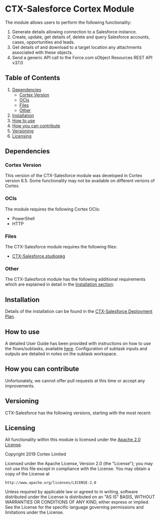 # CTX-Salesforce Cortex Module

The module allows users to perform the following functionality:
1) Generate details allowing connection to a Salesforce instance.
2) Create, update, get details of, delete and query Salesforce accounts, cases, opportunities and leads.
3) Get details of and download to a target location any attachments associated with these objects.
4) Send a generic API call to the Force.com sObject Resources REST API v37.0

## Table of Contents
1) [Dependencies](#dependencies)
    * [Cortex Version](#cortex-version)
    * [OCIs](#ocis)
    * [Files](#files)
    * [Other](#other)
2) [Installation](#installation)
3) [How to use](#how-to-use)
4) [How you can contribute](#how-you-can-contribute)
5) [Versioning](#versioning)
6) [Licensing](#licensing)


## Dependencies
### Cortex Version
This version of the CTX-Salesforce module was developed in Cortex version 6.5. Some functionality may not be available on different verions of Cortex.

### OCIs
The  module requires the following Cortex OCIs:
* PowerShell
* HTTP

### Files
The CTX-Salesforce module requires the following files:
* [CTX-Salesforce.studiopkg](https://github.com/CortexIntelligentAutomation/CTX-Salesforce/releases/download/v1.0/CTX-Salesforce.studiopkg)

### Other
The CTX-Salesforce module has the following additional requirements which are explained in detail in the [Installation section](#Installation):<Other Requirements>

## Installation
Details of the installation can be found in the [CTX-Salesforce Deployment Plan](https://github.com/CortexIntelligentAutomation/CTX-Salesforce/blob/master/CTX-Salesforce%20-%20Deployment%20Plan.pdf).
## How to use
A detailed User Guide has been provided with instructions on how to use the flows/subtasks, available [here](https://github.com/CortexIntelligentAutomation/CTX-Salesforce/blob/master/CTX-Salesforce%20-%20User%20Guide.pdf). Configuration of subtask inputs and outputs are detailed in notes on the subtask workspace.

## How you can contribute
Unfortunately, we cannot offer pull requests at this time or accept any improvements.

## Versioning
CTX-Salesforce has the following versions, starting with the most recent:<Module Version History>

## Licensing
All functionality within this module is licensed under the [Apache 2.0 License](https://www.apache.org/licenses/LICENSE-2.0).

Copyright 2019 Cortex Limited

Licensed under the Apache License, Version 2.0 (the "License");
you may not use this file except in compliance with the License.
You may obtain a copy of the License at

    http://www.apache.org/licenses/LICENSE-2.0

Unless required by applicable law or agreed to in writing, software
distributed under the License is distributed on an "AS IS" BASIS,
WITHOUT WARRANTIES OR CONDITIONS OF ANY KIND, either express or implied.
See the License for the specific language governing permissions and
limitations under the License.



